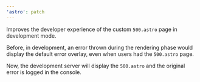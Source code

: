 ```yaml
---
'astro': patch
---
```


Improves the developer experience of the custom `500.astro` page in development mode.

Before, in development, an error thrown during the rendering phase would display the default error overlay, even when users had the `500.astro` page.

Now, the development server will display the `500.astro` and the original error is logged in the console.
